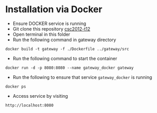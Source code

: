 # Installation via Docker
- Ensure DOCKER service is running
- Git clone this repository [csc2012-t12](https://github.com/dthx2710/csc2012-t12)
- Open terminal in this folder
- Run the following command in gateway directory
```
docker build -t gateway -f ./Dockerfile ../gateway/src
```
- Run the following command to start the container
```
docker run -d -p 8080:8080 --name gateway_docker gateway
```
- Run the following to ensure that service ```gateway_docker``` is running
```
docker ps
``` 
- Access service by visiting 
```
http://localhost:8080
```
